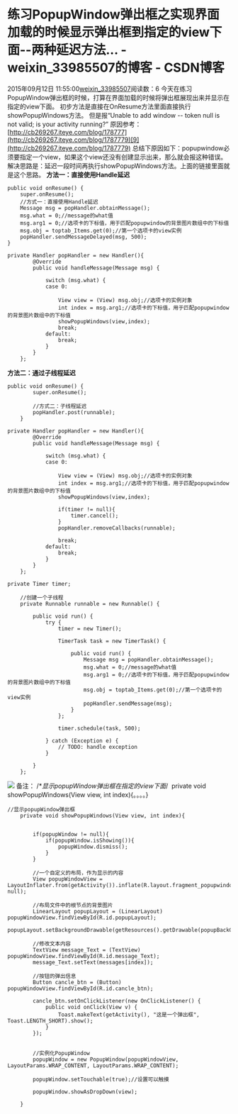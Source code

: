 # 练习PopupWindow弹出框之实现界面加载的时候显示弹出框到指定的view下面--两种延迟方法... - weixin_33985507的博客 - CSDN博客
2015年09月12日 11:55:00[weixin_33985507](https://me.csdn.net/weixin_33985507)阅读数：6
今天在练习PopupWindow弹出框的时候，打算在界面加载的时候将弹出框展现出来并显示在指定的view下面。
初步方法是直接在OnResume方法里面直接执行showPopupWindows方法。
但是报“Unable to add window -- token null is not valid; is your activity running?”
原因参考：[http://cb269267.iteye.com/blog/178777](http://cb269267.iteye.com/blog/1787779)[9](http://cb269267.iteye.com/blog/1787779)
总结下原因如下：popupwindow必须要指定一个view，如果这个view还没有创建显示出来，那么就会报这种错误。
解决思路是：延迟一段时间再执行showPopupWindows方法。上面的链接里面就是这个思路。
**方法一：直接使用Handle延迟**
```
public void onResume() {
    super.onResume();        
    //方式一：直接使用Handle延迟
    Message msg = popHandler.obtainMessage();
    msg.what = 0;//message的what值
    msg.arg1 = 0;//选项卡的下标值，用于匹配popupwindow的背景图片数组中的下标值
    msg.obj = toptab_Items.get(0);//第一个选项卡的view实例
    popHandler.sendMessageDelayed(msg, 500);
}
```
```
private Handler popHandler = new Handler(){
        @Override
        public void handleMessage(Message msg) {
            
            switch (msg.what) {
            case 0:
                
                View view = (View) msg.obj;//选项卡的实例对象
                int index = msg.arg1;//选项卡的下标值，用于匹配popupwindow的背景图片数组中的下标值
                showPopupWindows(view,index);
                break;
            default:
                break;
            }
        }
    };
```
**方法二：通过子线程延迟**
```
public void onResume() {
        super.onResume();
        
        //方式二：子线程延迟
        popHandler.post(runnable);
    }
```
```
private Handler popHandler = new Handler(){
        @Override
        public void handleMessage(Message msg) {
            
            switch (msg.what) {
            case 0:
                
                View view = (View) msg.obj;//选项卡的实例对象
                int index = msg.arg1;//选项卡的下标值，用于匹配popupwindow的背景图片数组中的下标值
                showPopupWindows(view,index);
                
                if(timer != null){
                    timer.cancel();
                }
                popHandler.removeCallbacks(runnable);
                
                break;
            default:
                break;
            }
        }
    };
```
```
private Timer timer;
    
    //创建一个子线程
    private Runnable runnable = new Runnable() {
        
        public void run() {
            try {
                timer = new Timer();
                
                TimerTask task = new TimerTask() {
                    
                    public void run() {
                        Message msg = popHandler.obtainMessage();
                        msg.what = 0;//message的what值
                        msg.arg1 = 0;//选项卡的下标值，用于匹配popupwindow的背景图片数组中的下标值
                        msg.obj = toptab_Items.get(0);//第一个选项卡的view实例
                        popHandler.sendMessage(msg);
                    }
                };
                
                timer.schedule(task, 500);
                
            } catch (Exception e) {
                // TODO: handle exception
            }
            
        }
    };
```
![](https://images2015.cnblogs.com/blog/93830/201509/93830-20150930115509246-476402883.png)
备注：
/**显示popupWindow弹出框在指定的view下面*/
 private void showPopupWindows(View view, int index){。。。。}
```
//显示popupWindow弹出框
    private void showPopupWindows(View view, int index){
        
                
        if(popupWindow != null){
            if(popupWindow.isShowing()){
                popupWindow.dismiss();
            }
        }
        
        //一个自定义的布局，作为显示的内容
        View popupWindowView = LayoutInflater.from(getActivity()).inflate(R.layout.fragment_popupwindow, null);
        
        //布局文件中的根节点的背景图片
        LinearLayout popupLayout = (LinearLayout) popupWindowView.findViewById(R.id.popupLayout);
        popupLayout.setBackgroundDrawable(getResources().getDrawable(popupBackGrounds[index]));
        
        //修改文本内容
        TextView message_Text = (TextView) popupWindowView.findViewById(R.id.message_Text);
        message_Text.setText(messages[index]);
        
        //按钮的弹出信息
        Button cancle_btn = (Button) popupWindowView.findViewById(R.id.cancle_btn);
        
        cancle_btn.setOnClickListener(new OnClickListener() {
            public void onClick(View v) {
                Toast.makeText(getActivity(), "这是一个弹出框", Toast.LENGTH_SHORT).show();
            }
        });
        
        
        //实例化PopupWindow
        popupWindow = new PopupWindow(popupWindowView, LayoutParams.WRAP_CONTENT, LayoutParams.WRAP_CONTENT);
        
        popupWindow.setTouchable(true);//设置可以触摸
        
        popupWindow.showAsDropDown(view);
        
    }
```
